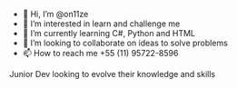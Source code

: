 - 👋 Hi, I’m @on11ze
- 👀 I’m interested in learn and challenge me
- 🌱 I’m currently learning C#, Python and HTML 
- 💞️ I’m looking to collaborate on ideas to solve problems
- 📫 How to reach me +55 (11) 95722-8596

Junior Dev looking to evolve their knowledge and skills 
